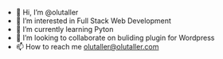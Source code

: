 - 👋 Hi, I’m @olutaller
- 👀 I’m interested in Full Stack Web Development
- 🌱 I’m currently learning Pyton
- 💞️ I’m looking to collaborate on buliding plugin for Wordpress
- 📫 How to reach me olutaller@olutaller.com

<!---
olutaller/olutaller is a ✨ special ✨ repository because its `README.md` (this file) appears on your GitHub profile.
You can click the Preview link to take a look at your changes.
--->
